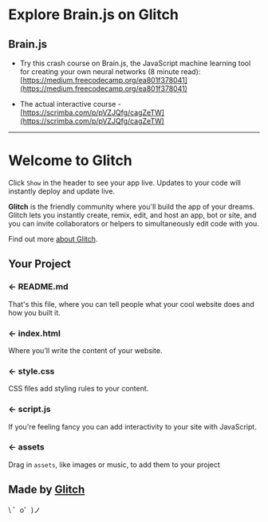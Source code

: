 Explore Brain.js on Glitch 
=================

## Brain.js 
- Try this crash course on Brain.js, the JavaScript machine learning tool for creating your own neural networks (8 minute read): [https://medium.freecodecamp.org/ea801f378041](https://medium.freecodecamp.org/ea801f378041)

- The actual interactive course - [https://scrimba.com/p/pVZJQfg/cagZeTW](https://scrimba.com/p/pVZJQfg/cagZeTW)

---

Welcome to Glitch
=================

Click `Show` in the header to see your app live. Updates to your code will instantly deploy and update live.

**Glitch** is the friendly community where you'll build the app of your dreams. Glitch lets you instantly create, remix, edit, and host an app, bot or site, and you can invite collaborators or helpers to simultaneously edit code with you.

Find out more [about Glitch](https://glitch.com/about).


Your Project
------------

### ← README.md

That's this file, where you can tell people what your cool website does and how you built it.

### ← index.html

Where you'll write the content of your website. 

### ← style.css

CSS files add styling rules to your content.

### ← script.js

If you're feeling fancy you can add interactivity to your site with JavaScript.

### ← assets

Drag in `assets`, like images or music, to add them to your project

Made by [Glitch](https://glitch.com/)
-------------------

\ ゜o゜)ノ
